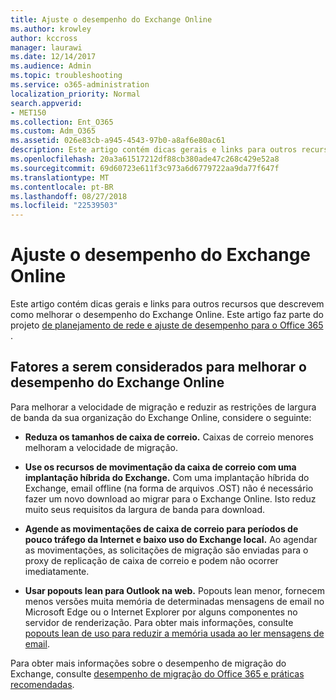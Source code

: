 ```yaml
---
title: Ajuste o desempenho do Exchange Online
ms.author: krowley
author: kccross
manager: laurawi
ms.date: 12/14/2017
ms.audience: Admin
ms.topic: troubleshooting
ms.service: o365-administration
localization_priority: Normal
search.appverid:
- MET150
ms.collection: Ent_O365
ms.custom: Adm_O365
ms.assetid: 026e83cb-a945-4543-97b0-a8af6e80ac61
description: Este artigo contém dicas gerais e links para outros recursos que descrevem como melhorar o desempenho do Exchange Online.
ms.openlocfilehash: 20a3a61517212df88cb380ade47c268c429e52a8
ms.sourcegitcommit: 69d60723e611f3c973a6d6779722aa9da77f647f
ms.translationtype: MT
ms.contentlocale: pt-BR
ms.lasthandoff: 08/27/2018
ms.locfileid: "22539503"
---
```

# <a name="tune-exchange-online-performance"></a>Ajuste o desempenho do Exchange Online

Este artigo contém dicas gerais e links para outros recursos que descrevem como melhorar o desempenho do Exchange Online. Este artigo faz parte do projeto [de planejamento de rede e ajuste de desempenho para o Office 365](https://aka.ms/tune) .
   
## <a name="things-to-consider-in-order-to-improve-exchange-online-performance"></a>Fatores a serem considerados para melhorar o desempenho do Exchange Online

Para melhorar a velocidade de migração e reduzir as restrições de largura de banda da sua organização do Exchange Online, considere o seguinte:
  
- **Reduza os tamanhos de caixa de correio.** Caixas de correio menores melhoram a velocidade de migração. 
    
- **Use os recursos de movimentação da caixa de correio com uma implantação híbrida do Exchange.** Com uma implantação híbrida do Exchange, email offline (na forma de arquivos .OST) não é necessário fazer um novo download ao migrar para o Exchange Online. Isto reduz muito seus requisitos da largura de banda para download. 
    
- **Agende as movimentações de caixa de correio para períodos de pouco tráfego da Internet e baixo uso do Exchange local.** Ao agendar as movimentações, as solicitações de migração são enviadas para o proxy de replicação de caixa de correio e podem não ocorrer imediatamente. 
    
- **Usar popouts lean para Outlook na web.** Popouts lean menor, fornecem menos versões muita memória de determinadas mensagens de email no Microsoft Edge ou o Internet Explorer por alguns componentes no servidor de renderização. Para obter mais informações, consulte [popouts lean de uso para reduzir a memória usada ao ler mensagens de email](https://support.office.com/article/a6d6ba01-2562-4c3d-a8f1-78748dd506cf).
    
Para obter mais informações sobre o desempenho de migração do Exchange, consulte [desempenho de migração do Office 365 e práticas recomendadas](https://support.office.com/article/d9acb371-fd6c-4c14-aa8e-db5cbe39aa57).
  


